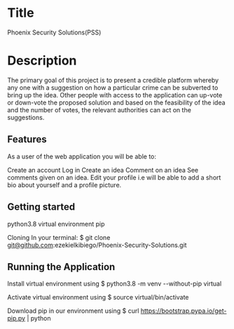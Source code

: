 # Title
Phoenix Security Solutions(PSS)

# Description
The primary goal of this project is to present a credible platform whereby any one with a suggestion on how a particular crime can be subverted to bring up the idea. Other people with access to the application can up-vote or down-vote the proposed solution and based on the feasibility of the idea and the number of votes, the relevant authorities can act on the suggestions.

## Features
As a user of the web application you will be able to:

Create an account
Log in
Create an idea
Comment on an idea
See comments given on an idea.
Edit your profile i.e will be able to add a short bio about yourself and a profile picture.

## Getting started
python3.8
virtual environment
pip

Cloning
In your terminal:
$ git clone git@github.com:ezekielkibiego/Phoenix-Security-Solutions.git

## Running the Application
Install virtual environment using $ python3.8 -m venv --without-pip virtual

Activate virtual environment using $ source virtual/bin/activate

Download pip in our environment using $ curl https://bootstrap.pypa.io/get-pip.py | python



